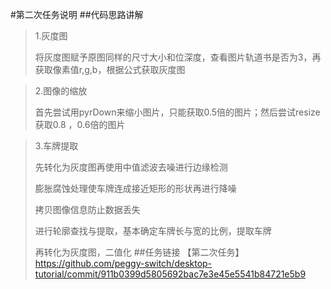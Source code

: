 #第二次任务说明
##代码思路讲解
>1.灰度图
>
>将灰度图赋予原图同样的尺寸大小和位深度，查看图片轨道书是否为3，再获取像素值r,g,b，根据公式获取灰度图

>2.图像的缩放
>
>首先尝试用pyrDown来缩小图片，只能获取0.5倍的图片；然后尝试resize获取0.8 ，0.6倍的图片

>3.车牌提取
>
>先转化为灰度图再使用中值滤波去噪进行边缘检测
>
>膨胀腐蚀处理使车牌连成接近矩形的形状再进行降噪
>
>拷贝图像信息防止数据丢失
>
>进行轮廓查找与提取，基本确定车牌长与宽的比例，提取车牌
>
>再转化为灰度图，二值化
##任务链接
【第二次任务】<https://github.com/peggy-switch/desktop-tutorial/commit/911b0399d5805692bac7e3e45e5541b84721e5b9>
